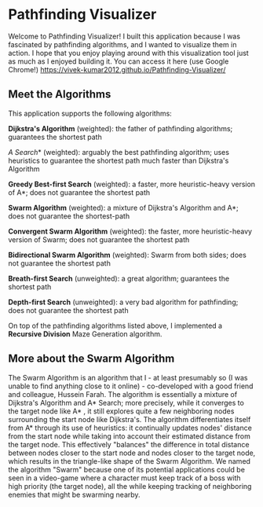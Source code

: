 # Pathfinding Visualizer

Welcome to Pathfinding Visualizer! I built this application because I was fascinated by pathfinding algorithms, and I wanted to visualize them in action. I hope that you enjoy playing around with this visualization tool just as much as I enjoyed building it. You can access it here (use Google Chrome!) https://vivek-kumar2012.github.io/Pathfinding-Visualizer/

## Meet the Algorithms

This application supports the following algorithms: 

**Dijkstra's Algorithm** (weighted): the father of pathfinding algorithms; guarantees the shortest path

**A* Search** (weighted): arguably the best pathfinding algorithm; uses heuristics to guarantee the shortest path much faster than Dijkstra's Algorithm

**Greedy Best-first Search** (weighted): a faster, more heuristic-heavy version of A*; does not guarantee the shortest path

**Swarm Algorithm** (weighted): a mixture of Dijkstra's Algorithm and A*; does not guarantee the shortest-path

**Convergent Swarm Algorithm** (weighted): the faster, more heuristic-heavy version of Swarm; does not guarantee the shortest path

**Bidirectional Swarm Algorithm** (weighted): Swarm from both sides; does not guarantee the shortest path

**Breath-first Search** (unweighted): a great algorithm; guarantees the shortest path

**Depth-first Search** (unweighted): a very bad algorithm for pathfinding; does not guarantee the shortest path

On top of the pathfinding algorithms listed above, I implemented a **Recursive Division** Maze Generation algorithm.

## More about the Swarm Algorithm

The Swarm Algorithm is an algorithm that I - at least presumably so (I was unable to find anything close to it online) - co-developed with a good friend and colleague, Hussein Farah. The algorithm is essentially a mixture of Dijkstra's Algorithm and A* Search; more precisely, while it converges to the target node like A* , it still explores quite a few neighboring nodes surrounding the start node like Dijkstra's. The algorithm differentiates itself from A* through its use of heuristics: it continually updates nodes' distance from the start node while taking into account their estimated distance from the target node. This effectively "balances" the difference in total distance between nodes closer to the start node and nodes closer to the target node, which results in the triangle-like shape of the Swarm Algorithm. We named the algorithm "Swarm" because one of its potential applications could be seen in a video-game where a character must keep track of a boss with high priority (the target node), all the while keeping tracking of neighboring enemies that might be swarming nearby. 
